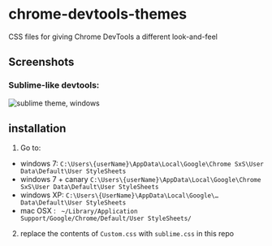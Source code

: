 chrome-devtools-themes
======================

CSS files for giving Chrome DevTools a different look-and-feel

## Screenshots

### Sublime-like devtools:
![sublime theme, windows](https://f.cloud.github.com/assets/794279/420694/8d108f48-acf4-11e2-83f3-3cd43aa71b20.png)


## installation
 1. Go to:
  - windows 7: `C:\Users\{userName}\AppData\Local\Google\Chrome SxS\User Data\Default\User StyleSheets`
  - windows 7 + canary `C:\Users\{userName}\AppData\Local\Google\Chrome SxS\User Data\Default\User StyleSheets`
  - windows XP: `C:\Users\{UserName}\AppData\Local\Google\… Data\Default\User StyleSheets`
  - mac OSX : ` ~/Library/Application Support/Google/Chrome/Default/User StyleSheets/`

 2. replace the contents of `Custom.css` with `sublime.css` in this repo

 
